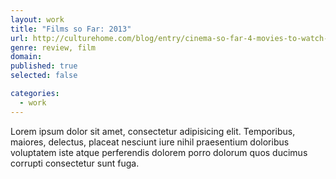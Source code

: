 ```yaml
---
layout: work
title: "Films so Far: 2013"
url: http://culturehome.com/blog/entry/cinema-so-far-4-movies-to-watch-in-2013/
genre: review, film
domain: 
published: true
selected: false

categories:
  - work
---
```


Lorem ipsum dolor sit amet, consectetur adipisicing elit. Temporibus, maiores, delectus, placeat nesciunt iure nihil praesentium doloribus voluptatem iste atque perferendis dolorem porro dolorum quos ducimus corrupti consectetur sunt fuga.